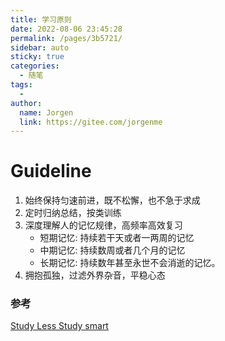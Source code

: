```yaml
---
title: 学习原则
date: 2022-08-06 23:45:28
permalink: /pages/3b5721/
sidebar: auto
sticky: true
categories:
  - 随笔
tags:
  - 
author: 
  name: Jorgen
  link: https://gitee.com/jorgenme
---
```

# Guideline

1. 始终保持匀速前进，既不松懈，也不急于求成
2. 定时归纳总结，按类训练
3. 深度理解人的记忆规律，高频率高效复习
    - 短期记忆: 持续若干天或者一两周的记忆
    - 中期记忆: 持续数周或者几个月的记忆
    - 长期记忆: 持续数年甚至永世不会消逝的记忆。
4. 拥抱孤独，过滤外界杂音，平稳心态

### 参考
[Study Less Study smart ](https://www.youtube.com/watch?v=IlU-zDU6aQ0&t=793s)